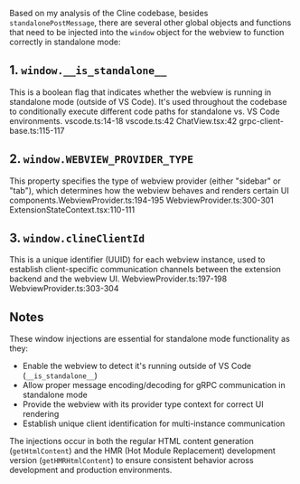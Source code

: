 


Based on my analysis of the Cline codebase, besides `standalonePostMessage`, there are several other global objects and functions that need to be injected into the `window` object for the webview to function correctly in standalone mode:

## 1. `window.__is_standalone__`

This is a boolean flag that indicates whether the webview is running in standalone mode (outside of VS Code). It's used throughout the codebase to conditionally execute different code paths for standalone vs. VS Code environments. vscode.ts:14-18 vscode.ts:42 ChatView.tsx:42 grpc-client-base.ts:115-117

## 2. `window.WEBVIEW_PROVIDER_TYPE`

This property specifies the type of webview provider (either "sidebar" or "tab"), which determines how the webview behaves and renders certain UI components.WebviewProvider.ts:194-195 WebviewProvider.ts:300-301 ExtensionStateContext.tsx:110-111

## 3. `window.clineClientId`

This is a unique identifier (UUID) for each webview instance, used to establish client-specific communication channels between the extension backend and the webview UI. WebviewProvider.ts:197-198 WebviewProvider.ts:303-304
## Notes

These window injections are essential for standalone mode functionality as they:

- Enable the webview to detect it's running outside of VS Code (`__is_standalone__`)
- Allow proper message encoding/decoding for gRPC communication in standalone mode
- Provide the webview with its provider type context for correct UI rendering
- Establish unique client identification for multi-instance communication

The injections occur in both the regular HTML content generation (`getHtmlContent`) and the HMR (Hot Module Replacement) development version (`getHMRHtmlContent`) to ensure consistent behavior across development and production environments.
